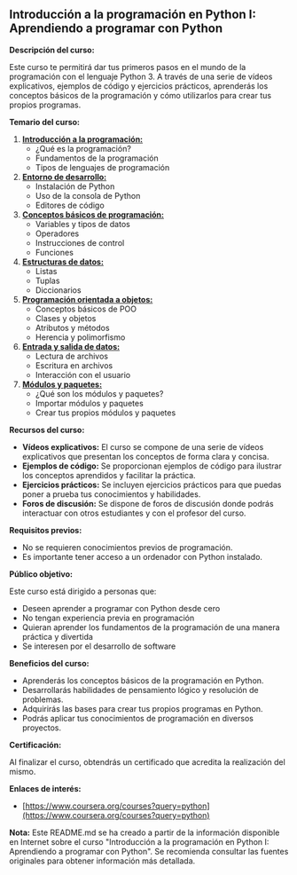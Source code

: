## Introducción a la programación en Python I: Aprendiendo a programar con Python

**Descripción del curso:**

Este curso te permitirá dar tus primeros pasos en el mundo de la programación con el lenguaje Python 3. A través de una serie de vídeos explicativos, ejemplos de código y ejercicios prácticos, aprenderás los conceptos básicos de la programación y cómo utilizarlos para crear tus propios programas.

**Temario del curso:**

1. **[Introducción a la programación:](./Semana-1)**
    * ¿Qué es la programación?
    * Fundamentos de la programación
    * Tipos de lenguajes de programación
2. **[Entorno de desarrollo:](./Semana-2)**
    * Instalación de Python
    * Uso de la consola de Python
    * Editores de código
3. **[Conceptos básicos de programación:](./Semana-3)**
    * Variables y tipos de datos
    * Operadores
    * Instrucciones de control
    * Funciones
4. **[Estructuras de datos:](https://github.com/Cristian0813/Introduccion-a-la-programacion-en-Python-I/tree/main/Semana-4)**
    * Listas
    * Tuplas
    * Diccionarios
5. **[Programación orientada a objetos:](https://github.com/Cristian0813/Introduccion-a-la-programacion-en-Python-I/tree/main/Semana-5)**
    * Conceptos básicos de POO
    * Clases y objetos
    * Atributos y métodos
    * Herencia y polimorfismo
6. **[Entrada y salida de datos:](https://github.com/Cristian0813/Introduccion-a-la-programacion-en-Python-I/tree/main/Semana-6)**
    * Lectura de archivos
    * Escritura en archivos
    * Interacción con el usuario
7. **[Módulos y paquetes:](https://github.com/Cristian0813/Introduccion-a-la-programacion-en-Python-I/tree/main/Semana-7)**
    * ¿Qué son los módulos y paquetes?
    * Importar módulos y paquetes
    * Crear tus propios módulos y paquetes

**Recursos del curso:**

* **Vídeos explicativos:** El curso se compone de una serie de vídeos explicativos que presentan los conceptos de forma clara y concisa.
* **Ejemplos de código:** Se proporcionan ejemplos de código para ilustrar los conceptos aprendidos y facilitar la práctica.
* **Ejercicios prácticos:** Se incluyen ejercicios prácticos para que puedas poner a prueba tus conocimientos y habilidades.
* **Foros de discusión:** Se dispone de foros de discusión donde podrás interactuar con otros estudiantes y con el profesor del curso.

**Requisitos previos:**

* No se requieren conocimientos previos de programación.
* Es importante tener acceso a un ordenador con Python instalado.

**Público objetivo:**

Este curso está dirigido a personas que:

* Deseen aprender a programar con Python desde cero
* No tengan experiencia previa en programación
* Quieran aprender los fundamentos de la programación de una manera práctica y divertida
* Se interesen por el desarrollo de software

**Beneficios del curso:**

* Aprenderás los conceptos básicos de la programación en Python.
* Desarrollarás habilidades de pensamiento lógico y resolución de problemas.
* Adquirirás las bases para crear tus propios programas en Python.
* Podrás aplicar tus conocimientos de programación en diversos proyectos.

**Certificación:**

Al finalizar el curso, obtendrás un certificado que acredita la realización del mismo.

**Enlaces de interés:**

* [https://www.coursera.org/courses?query=python](https://www.coursera.org/courses?query=python)

**Nota:** Este README.md se ha creado a partir de la información disponible en Internet sobre el curso "Introducción a la programación en Python I: Aprendiendo a programar con Python". Se recomienda consultar las fuentes originales para obtener información más detallada.
